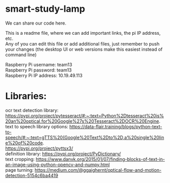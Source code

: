 # smart-study-lamp
We can share our code here. <br />

This is a readme file, where we can add important links, the pi IP address, etc. <br />
Any of you can edit this file or add additional files, just remember to push your changes (the desktop UI or web versions make this easiest instead of command line) <br />

Raspberry Pi username: team13 <br />
Raspberry Pi password: team13 <br />
Raspberry Pi IP address: 10.19.49.113 <br />
# Libraries:
ocr text detection library: https://pypi.org/project/pytesseract/#:~:text=Python%2Dtesseract%20is%20an%20optical,for%20Google%27s%20Tesseract%2DOCR%20Engine. <br />
text to speech library options: https://data-flair.training/blogs/python-text-to-speech/#:~:text=gTTS%20(Google%20Text%2Dto%2D,a%20single%20line%20of%20code. <br />
                                https://pypi.org/project/pyttsx3/ <br />
definition library: https://pypi.org/project/PyDictionary/ <br />
text cropping: https://www.danvk.org/2015/01/07/finding-blocks-of-text-in-an-image-using-python-opencv-and-numpy.html <br />
page turning: https://medium.com/@ggaighernt/optical-flow-and-motion-detection-5154c6ba4419 <br />
